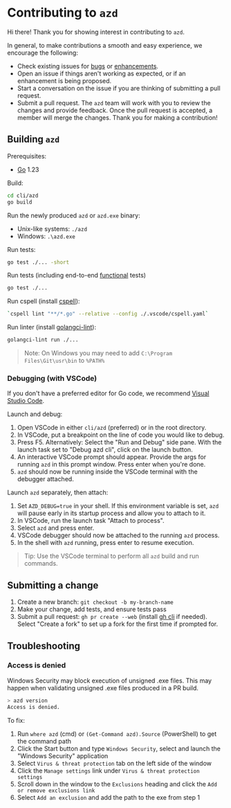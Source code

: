 # Contributing to `azd`

Hi there! Thank you for showing interest in contributing to `azd`.

In general, to make contributions a smooth and easy experience, we encourage the following:

- Check existing issues for [bugs][bug issues] or [enhancements][enhancement issues].
- Open an issue if things aren't working as expected, or if an enhancement is being proposed.
- Start a conversation on the issue if you are thinking of submitting a pull request.
- Submit a pull request. The `azd` team will work with you to review the changes and provide feedback. Once the pull request is accepted, a member will merge the changes. Thank you for making a contribution!

## Building `azd`

Prerequisites:

- [Go](https://go.dev/dl/) 1.23

Build:

```bash
cd cli/azd
go build
```

Run the newly produced `azd` or `azd.exe` binary:

- Unix-like systems: `./azd`
- Windows: `.\azd.exe`

Run tests:

```bash
go test ./... -short
```

Run tests (including end-to-end [functional][functional tests] tests)

```bash
go test ./...
```

Run cspell (install [cspell](https://cspell.org/)):

```bash
`cspell lint "**/*.go" --relative --config ./.vscode/cspell.yaml`
```

Run linter (install [golangci-lint](https://golangci-lint.run/welcome/install/#local-installation)):

```bash
golangci-lint run ./...
```

> Note: On Windows you may need to add `C:\Program Files\Git\usr\bin` to `%PATH%`

### Debugging (with VSCode)

If you don't have a preferred editor for Go code, we recommend [Visual Studio Code](https://code.visualstudio.com/Download).

Launch and debug:

1. Open VSCode in either `cli/azd` (preferred) or in the root directory.
1. In VSCode, put a breakpoint on the line of code you would like to debug.
1. Press F5. Alternatively: Select the "Run and Debug" side pane. With the launch task set to "Debug azd cli", click on the launch button.
1. An interactive VSCode prompt should appear. Provide the args for running `azd` in this prompt window. Press enter when you're done.
1. `azd` should now be running inside the VSCode terminal with the debugger attached.

Launch `azd` separately, then attach:

1. Set `AZD_DEBUG=true` in your shell. If this environment variable is set, `azd` will pause early in its startup process and allow you to attach to it.
1. In VSCode, run the launch task "Attach to process".
1. Select `azd` and press enter.
1. VSCode debugger should now be attached to the running `azd` process.
1. In the shell with `azd` running, press enter to resume execution.

> Tip: Use the VSCode terminal to perform all `azd` build and run commands.

## Submitting a change

1. Create a new branch: `git checkout -b my-branch-name`
1. Make your change, add tests, and ensure tests pass
1. Submit a pull request: `gh pr create --web` (install [gh cli][gh cli] if needed). Select "Create a fork" to set up a fork for the first time if prompted for.

## Troubleshooting

### Access is denied

Windows Security may block execution of unsigned .exe files. This may happen when validating unsigned .exe files produced in
a PR build.

```bash
> azd version
Access is denied.
```

To fix:

1. Run `where azd` (cmd) or `(Get-Command azd).Source` (PowerShell) to get the command path
1. Click the Start button and type `Windows Security`, select and launch the "Windows Security" application
1. Select `Virus & threat protection` tab on the left side of the window
1. Click the `Manage settings` link under `Virus & threat protection settings`
1. Scroll down in the window to the `Exclusions` heading and click the `Add or remove exclusions link`
1. Select `Add an exclusion` and add the path to the exe from step 1

[bug issues]: https://github.com/cli/cli/issues?q=is%3Aopen+is%3Aissue+label%3Abug
[enhancement issues]: https://github.com/cli/cli/issues?q=is%3Aopen+is%3Aissue+label%3Aenhancement
[functional tests]: https://github.com/Azure/azure-dev/tree/main/cli/azd/test/functional
[gh cli]: https://github.com/cli/cli?tab=readme-ov-file#installation
